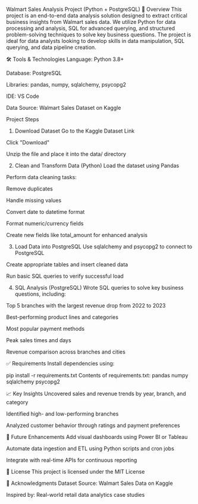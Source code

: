 Walmart Sales Analysis Project (Python + PostgreSQL)
📌 Overview
This project is an end-to-end data analysis solution designed to extract critical business insights from Walmart sales data.
We utilize Python for data processing and analysis, SQL for advanced querying, and structured problem-solving techniques to solve key business questions. 
The project is ideal for data analysts looking to develop skills in data manipulation, SQL querying, and data pipeline creation.


🛠️ Tools & Technologies
Language: Python 3.8+

Database: PostgreSQL

Libraries: pandas, numpy, sqlalchemy, psycopg2

IDE: VS Code 

Data Source: Walmart Sales Dataset on Kaggle

Project Steps

1. Download Dataset
Go to the Kaggle Dataset Link

Click "Download"

Unzip the file and place it into the data/ directory

2. Clean and Transform Data (Python)
Load the dataset using Pandas

Perform data cleaning tasks:

Remove duplicates

Handle missing values

Convert date to datetime format

Format numeric/currency fields

Create new fields like total_amount for enhanced analysis

3. Load Data into PostgreSQL
Use sqlalchemy and psycopg2 to connect to PostgreSQL

Create appropriate tables and insert cleaned data

Run basic SQL queries to verify successful load

4. SQL Analysis (PostgreSQL)
Wrote SQL queries to solve key business questions, including:

Top 5 branches with the largest revenue drop from 2022 to 2023

Best-performing product lines and categories

Most popular payment methods

Peak sales times and days

Revenue comparison across branches and cities

✅ Requirements
Install dependencies using:

pip install -r requirements.txt
Contents of requirements.txt:
pandas
numpy
sqlalchemy
psycopg2

📈 Key Insights
Uncovered sales and revenue trends by year, branch, and category

Identified high- and low-performing branches

Analyzed customer behavior through ratings and payment preferences

🔮 Future Enhancements
Add visual dashboards using Power BI or Tableau

Automate data ingestion and ETL using Python scripts and cron jobs

Integrate with real-time APIs for continuous reporting

📄 License
This project is licensed under the MIT License

🙌 Acknowledgments
Dataset Source: Walmart Sales Data on Kaggle

Inspired by: Real-world retail data analytics case studies

